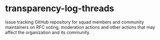# transparency-log-threads
Issue tracking GitHub repository for squad members and community maintainers on RFC voting, moderation actions and other actions that may affect the organization and its community.

